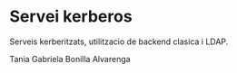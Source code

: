 # Servei kerberos
Serveis kerberitzats, utilitzacio de backend clasica i LDAP.

Tania Gabriela Bonilla Alvarenga
